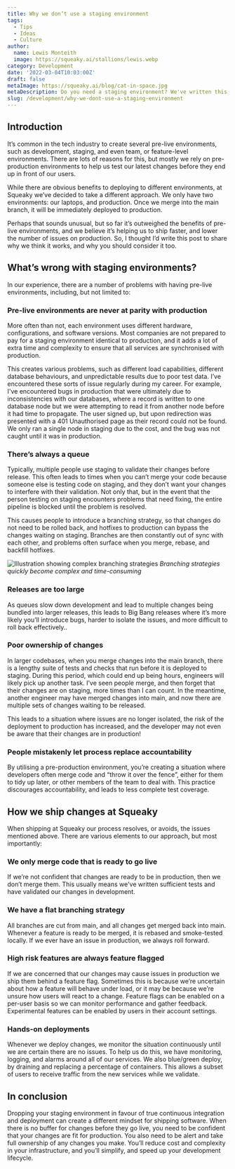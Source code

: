 ```yaml
---
title: Why we don’t use a staging environment
tags:
  - Tips
  - Ideas
  - Culture
author:
  name: Lewis Monteith
  image: https://squeaky.ai/stallions/lewis.webp
category: Development
date: '2022-03-04T10:03:00Z'
draft: false
metaImage: https://squeaky.ai/blog/cat-in-space.jpg
metaDescription: Do you need a staging environment? We've written this short blog post to share how an alternative approach is saving us time, and helping us ship better code.
slug: /development/why-we-dont-use-a-staging-environment
---
```


## Introduction

It’s common in the tech industry to create several pre-live environments, such as development, staging, and even team, or feature-level environments. There are lots of reasons for this, but mostly we rely on pre-production environments to help us test our latest changes before they end up in front of our users.

While there are obvious benefits to deploying to different environments, at Squeaky we’ve decided to take a different approach. We only have two environments: our laptops, and production. Once we merge into the main branch, it will be immediately deployed to production.

Perhaps that sounds unusual, but so far it’s outweighed the benefits of pre-live environments, and we believe it’s helping us to ship faster, and lower the number of issues on production. So, I thought I’d write this post to share why we think it works, and why you should consider it too.

## What’s wrong with staging environments?

In our experience, there are a number of problems with having pre-live environments, including, but not limited to:

### Pre-live environments are never at parity with production

More often than not, each environment uses different hardware, configurations, and software versions. Most companies are not prepared to pay for a staging environment identical to production, and it adds a lot of extra time and complexity to ensure that all services are synchronised with production.

This creates various problems, such as different load capabilities, different database behaviours, and unpredictable results due to poor test data. I’ve encountered these sorts of issue regularly during my career. For example, I've encountered bugs in production that were ultimately due to inconsistencies with our databases, where a record is written to one database node but we were attempting to read it from another node before it had time to propagate. The user signed up, but upon redirection was presented with a 401 Unauthorised page as their record could not be found. We only ran a single node in staging due to the cost, and the bug was not caught until it was in production.

### There’s always a queue

Typically, multiple people use staging to validate their changes before release. This often leads to times when you can’t merge your code because someone else is testing code on staging, and they don’t want your changes to interfere with their validation. Not only that, but in the event that the person testing on staging encounters problems that need fixing, the entire pipeline is blocked until the problem is resolved.

This causes people to introduce a branching strategy, so that changes do not need to be rolled back, and hotfixes to production can bypass the changes waiting on staging. Branches are then constantly out of sync with each other, and problems often surface when you merge, rebase, and backfill hotfixes.

![Illustration showing complex branching strategies](https://squeaky.ai/blog/branching-strategy.png)
*Branching strategies quickly become complex and time-consuming*

### Releases are too large

As queues slow down development and lead to multiple changes being bundled into larger releases, this leads to Big Bang releases where it’s more likely you’ll introduce bugs, harder to isolate the issues, and more difficult to roll back effectively..

### Poor ownership of changes

In larger codebases, when you merge changes into the main branch, there is a lengthy suite of tests and checks that run before it is deployed to staging. During this period, which could end up being hours, engineers will likely pick up another task. I’ve seen people merge, and then forget that their changes are on staging, more times than I can count. In the meantime, another engineer may have merged changes into main, and now there are multiple sets of changes waiting to be released.

This leads to a situation where issues are no longer isolated, the risk of the deployment to production has increased, and the developer may not even be aware that their changes are in production!

### People mistakenly let process replace accountability

By utilising a pre-production environment, you’re creating a situation where developers often merge code and “throw it over the fence”, either for them to tidy up later, or other members of the team to deal with. This practice discourages accountability, and leads to less complete test coverage.

## How we ship changes at Squeaky

When shipping at Squeaky our process resolves, or avoids, the issues mentioned above. There are various elements to our approach, but most importantly:

### We only merge code that is ready to go live

If we’re not confident that changes are ready to be in production, then we don’t merge them. This usually means we've written sufficient tests and have validated our changes in development.

### We have a flat branching strategy

All branches are cut from main, and all changes get merged back into main. Whenever a feature is ready to be merged, it is rebased and smoke-tested locally. If we ever have an issue in production, we always roll forward.

### High risk features are always feature flagged

If we are concerned that our changes may cause issues in production we ship them behind a feature flag. Sometimes this is because we’re uncertain about how a feature will behave under load, or it may be because we’re unsure how users will react to a change. Feature flags can be enabled on a per-user basis so we can monitor performance and gather feedback. Experimental features can be enabled by users in their account settings.

### Hands-on deployments

Whenever we deploy changes, we monitor the situation continuously until we are certain there are no issues. To help us do this, we have monitoring, logging, and alarms around all of our services. We also blue/green deploy, by draining and replacing a percentage of containers. This allows a subset of users to receive traffic from the new services while we validate.

## In conclusion

Dropping your staging environment in favour of true continuous integration and deployment can create a different mindset for shipping software. When there is no buffer for changes before they go live, you need to be confident that your changes are fit for production. You also need to be alert and take full ownership of any changes you make. You’ll reduce cost and complexity in your infrastructure, and you’ll simplify, and speed up your development lifecycle.
